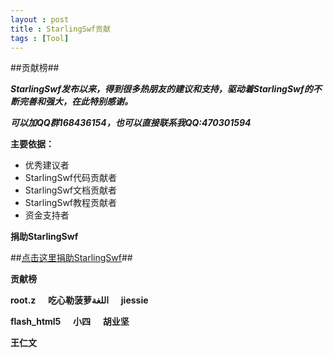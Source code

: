 ```yaml
---
layout : post
title : StarlingSwf贡献
tags : [Tool]
---
```


##贡献榜##

***StarlingSwf发布以来，得到很多热朋友的建议和支持，驱动着StarlingSwf的不断完善和强大，在此特别感谢。***

***可以加QQ群168436154，也可以直接联系我QQ:470301594***

**主要依据：**
 
 <ul>
 	<li>优秀建议者</li>
 	<li>StarlingSwf代码贡献者</li>
 	<li>StarlingSwf文档贡献者</li>
 	<li>StarlingSwf教程贡献者</li>
 	<li>资金支持者</li>
 </ul>
 
**捐助StarlingSwf**

##<a href="https://me.alipay.com/starlingswf/" target="_blank">点击这里捐助StarlingSwf</a>##
  
  
**贡献榜**

**root.z** &nbsp;&nbsp;&nbsp; **吃心勒菠萝اللغة** &nbsp;&nbsp;&nbsp; **jiessie**

**flash_html5** &nbsp;&nbsp;&nbsp; **小四** &nbsp;&nbsp;&nbsp; **胡业坚**

**王仁文** &nbsp;&nbsp;&nbsp; 

